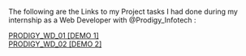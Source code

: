 The following are the Links to my Project tasks I had done during my internship as a Web Developer with @Prodigy_Infotech :

[PRODIGY_WD_01 [DEMO 1]](https://ar-ha834.github.io/PRODIGY_INTERNSHIP/PRODIGY_WD_01)   
[PRODIGY_WD_02 [DEMO 2]](https://ar-ha834.github.io/PRODIGY_INTERNSHIP/PRODIGY_WD_02)
